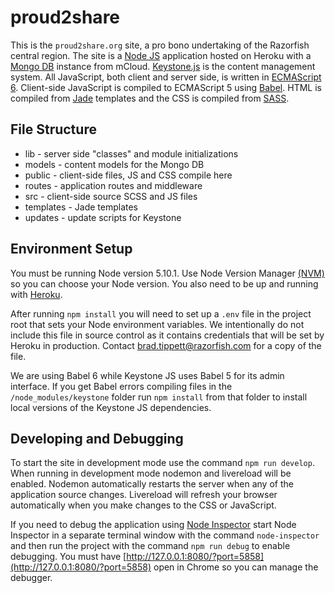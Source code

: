 # proud2share

This is the `proud2share.org` site, a pro bono undertaking of the Razorfish central region. The site is a [Node JS](https://nodejs.org) application hosted on Heroku with a [Mongo DB](https://docs.mongodb.org/manual/) instance from mCloud. [Keystone.js](http://keystonejs.com/docs/) is the content management system. All JavaScript, both client and server side, is written in [ECMAScript 6](http://es6-features.org/). Client-side JavaScript is compiled to ECMAScript 5 using [Babel](https://babeljs.io/). HTML is compiled from [Jade](http://jade-lang.com/) templates and the CSS is compiled from [SASS](http://sass-lang.com/).

## File Structure

- lib - server side "classes" and module initializations
- models - content models for the Mongo DB
- public - client-side files, JS and CSS compile here
- routes - application routes and middleware
- src - client-side source SCSS and JS files
- templates - Jade templates
- updates - update scripts for Keystone


## Environment Setup

You must be running Node version 5.10.1. Use Node Version Manager [(NVM)](https://github.com/creationix/nvm) so you can choose your Node version. You also need to be up and running with [Heroku](https://devcenter.heroku.com/articles/getting-started-with-nodejs#set-up).

After running `npm install` you will need to set up a `.env` file in the project root that sets your Node environment variables. We intentionally do not include this file in source control as it contains credentials that will be set by Heroku in production. Contact [brad.tippett@razorfish.com](mailto:brad.tippett@razorfish.com) for a copy of the file.

We are using Babel 6 while Keystone JS uses Babel 5 for its admin interface. If you get Babel errors compiling files in the `/node_modules/keystone` folder run `npm install` from that folder to install local versions of the Keystone JS dependencies.

## Developing and Debugging

To start the site in development mode use the command `npm run develop`. When running in development mode nodemon and livereload will be enabled. Nodemon automatically restarts the server when any of the application source changes. Livereload will refresh your browser automatically when you make changes to the CSS or JavaScript.

If you need to debug the application using [Node Inspector](https://github.com/node-inspector/node-inspector) start Node Inspector in a separate terminal window with the command `node-inspector` and then run the project with the command `npm run debug` to enable debugging. You must have [http://127.0.0.1:8080/?port=5858](http://127.0.0.1:8080/?port=5858) open in Chrome so you can manage the debugger.